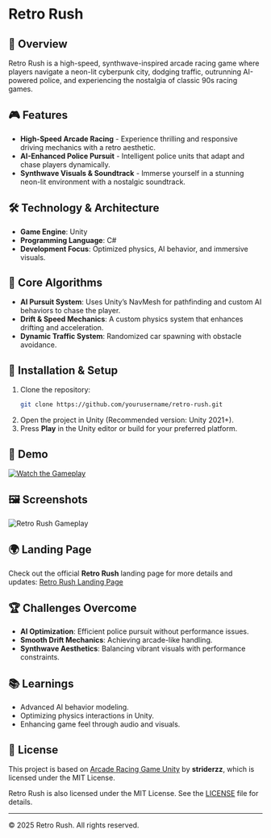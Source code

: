 # Retro Rush

## 🚀 Overview
Retro Rush is a high-speed, synthwave-inspired arcade racing game where players navigate a neon-lit cyberpunk city, dodging traffic, outrunning AI-powered police, and experiencing the nostalgia of classic 90s racing games.

## 🎮 Features
- **High-Speed Arcade Racing** - Experience thrilling and responsive driving mechanics with a retro aesthetic.
- **AI-Enhanced Police Pursuit** - Intelligent police units that adapt and chase players dynamically.
- **Synthwave Visuals & Soundtrack** - Immerse yourself in a stunning neon-lit environment with a nostalgic soundtrack.

## 🛠️ Technology & Architecture
- **Game Engine**: Unity
- **Programming Language**: C#
- **Development Focus**: Optimized physics, AI behavior, and immersive visuals.

## 🔑 Core Algorithms
- **AI Pursuit System**: Uses Unity’s NavMesh for pathfinding and custom AI behaviors to chase the player.
- **Drift & Speed Mechanics**: A custom physics system that enhances drifting and acceleration.
- **Dynamic Traffic System**: Randomized car spawning with obstacle avoidance.

## 📖 Installation & Setup
1. Clone the repository:
   ```sh
   git clone https://github.com/yourusername/retro-rush.git
   ```
2. Open the project in Unity (Recommended version: Unity 2021+).
3. Press **Play** in the Unity editor or build for your preferred platform.

## 🎥 Demo
[![Watch the Gameplay](https://img.youtube.com/vi/YOUR_VIDEO_ID/maxresdefault.jpg)](https://youtu.be/iXqts__eX60)

## 🖼️ Screenshots
![Retro Rush Gameplay](relative/path/to/screenshot.png)

## 🌍 Landing Page
Check out the official **Retro Rush** landing page for more details and updates:
[Retro Rush Landing Page](YOUR_DEPLOYED_SITE_LINK)

## 🏆 Challenges Overcome
- **AI Optimization**: Efficient police pursuit without performance issues.
- **Smooth Drift Mechanics**: Achieving arcade-like handling.
- **Synthwave Aesthetics**: Balancing vibrant visuals with performance constraints.

## 📚 Learnings
- Advanced AI behavior modeling.
- Optimizing physics interactions in Unity.
- Enhancing game feel through audio and visuals.

## 📝 License
This project is based on [Arcade Racing Game Unity](https://github.com/striderzz/Arcade-Racing-Game-Unity) by **striderzz**, which is licensed under the MIT License.

Retro Rush is also licensed under the MIT License. See the [LICENSE](LICENSE) file for details.

---

© 2025 Retro Rush. All rights reserved.

